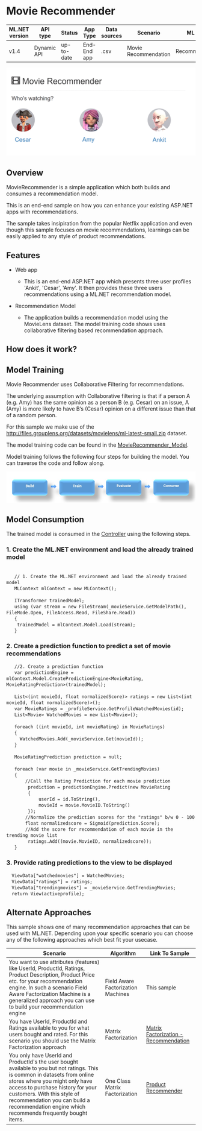 # Movie Recommender

| ML.NET version | API type          | Status                        | App Type    | Data sources | Scenario            | ML Task                   | Algorithms                  |
|----------------|-------------------|-------------------------------|-------------|-----------|---------------------|---------------------------|-----------------------------|
|v1.4     | Dynamic API | up-to-date | End-End app | .csv | Movie Recommendation | Recommendation | Field Aware Factorization Machines |

![Alt Text](https://github.com/dotnet/machinelearning-samples/blob/main/samples/csharp/end-to-end-apps/Recommendation-MovieRecommender/MovieRecommender/movierecommender/wwwroot/images/movierecommender.gif)

## Overview

MovieRecommender is a simple application which both builds and consumes a recommendation model.

This is an end-end sample on how you can enhance your existing ASP.NET apps with recommendations.

The sample takes insipiration from the popular Netflix application and even though this sample focuses on movie recommendations, learnings can be easily applied to any style of product recommendations.

## Features
* Web app
    * This is an end-end ASP.NET app which presents three user profiles 'Ankit', 'Cesar', 'Amy'. It then provides these three users
      recommendations using a ML.NET recommendation model.

* Recommendation Model
    * The application builds a recommendation model using the MovieLens dataset. The model training code shows
      uses collaborative filtering based recommendation approach.

## How does it work?

## Model Training

Movie Recommender uses Collaborative Filtering for recommendations.

The underlying assumption with Collaborative filtering is that if a person A (e.g. Amy) has the same opinion as a person B (e.g. Cesar) on an issue, A (Amy) is more likely to have B’s (Cesar) opinion on a different issue than that of a random person.

For this sample we make use of the http://files.grouplens.org/datasets/movielens/ml-latest-small.zip dataset.

The model training code can be found in the [MovieRecommender_Model](https://github.com/dotnet/machinelearning-samples/tree/main/samples/csharp/end-to-end-apps/Recommendation-MovieRecommender/MovieRecommender_Model).

Model training follows the following four steps for building the model. You can traverse the code and follow along.

![Build -> Train -> Evaluate -> Consume](https://github.com/dotnet/machinelearning-samples/blob/main/samples/csharp/getting-started/shared_content/modelpipeline.png)

## Model Consumption

The trained model is consumed in the [Controller](https://github.com/dotnet/machinelearning-samples/blob/main/samples/csharp/end-to-end-apps/Recommendation-MovieRecommender/MovieRecommender/movierecommender/Controllers/MoviesController.cs#L60) using the following steps.

### 1. Create the ML.NET environment and load the already trained model

```CSharp

   // 1. Create the ML.NET environment and load the already trained model
   MLContext mlContext = new MLContext();

   ITransformer trainedModel;
   using (var stream = new FileStream(_movieService.GetModelPath(), FileMode.Open, FileAccess.Read, FileShare.Read))
   {
    trainedModel = mlContext.Model.Load(stream);
   }
 ```
### 2. Create a prediction function to predict a set of movie recommendations

```CSharp
   //2. Create a prediction function
   var predictionEngine = mlContext.Model.CreatePredictionEngine<MovieRating, MovieRatingPrediction>(trainedModel);

   List<(int movieId, float normalizedScore)> ratings = new List<(int movieId, float normalizedScore)>();
   var MovieRatings = _profileService.GetProfileWatchedMovies(id);
   List<Movie> WatchedMovies = new List<Movie>();

   foreach ((int movieId, int movieRating) in MovieRatings)
   {
     WatchedMovies.Add(_movieService.Get(movieId));
   }

   MovieRatingPrediction prediction = null;

   foreach (var movie in _movieService.GetTrendingMovies)
   {
       //Call the Rating Prediction for each movie prediction
        prediction = predictionEngine.Predict(new MovieRating
        {
            userId = id.ToString(),
            movieId = movie.MovieID.ToString()
        });
       //Normalize the prediction scores for the "ratings" b/w 0 - 100
       float normalizedscore = Sigmoid(prediction.Score);
       //Add the score for recommendation of each movie in the trending movie list
        ratings.Add((movie.MovieID, normalizedscore));
   }
 ```

### 3. Provide rating predictions to the view to be displayed

```CSharp
  ViewData["watchedmovies"] = WatchedMovies;
  ViewData["ratings"] = ratings;
  ViewData["trendingmovies"] = _movieService.GetTrendingMovies;
  return View(activeprofile);
 ```

## Alternate Approaches
This sample shows one of many recommendation approaches that can be used with ML.NET. Depending upon your specific scenario you can choose any of the following approaches which best fit your usecase.

| Scenario | Algorithm | Link To Sample
| --- | --- | --- |
| You want to use attributes (features) like UserId, ProductId, Ratings, Product Description, Product Price etc. for your  recommendation engine. In such a scenario Field Aware Factorization Machine is a generalized approach you can use to build your recommendation engine | Field Aware Factorization Machines | This sample |
| You have  UserId, ProductId and Ratings available to you for what users bought and rated. For this scenario you should use the Matrix Factorization approach | Matrix Factorization | [Matrix Factorization - Recommendation](https://github.com/dotnet/machinelearning-samples/tree/main/samples/csharp/getting-started/MatrixFactorization_MovieRecommendation)|
| You only have UserId and ProductId's the user bought available to you but not ratings. This is  common in datasets from online stores where you might only have access to purchase history for your customers. With this style of recommendation you can build a recommendation engine which recommends frequently bought items. | One Class Matrix Factorization | [Product Recommender](https://github.com/dotnet/machinelearning-samples/tree/main/samples/csharp/getting-started/MatrixFactorization_ProductRecommendation) |



